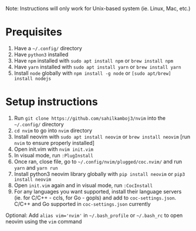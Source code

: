 Note: Instructions will only work for Unix-based system (ie. Linux, Mac, etc.)
# Prequisites
1. Have a `~/.config/` directory
2. Have `python3` installed
3. Have `npm` installed with `sudo apt install npm` or `brew install npm`
4. Have `yarn` installed with `sudo apt install yarn` or `brew install yarn`
5. Install `node` globally with `npm install -g node` or `[sudo apt/brew] install nodejs`

# Setup instructions
1. Run `git clone https://github.com/sahilkamboj3/nvim` into the `~/.config/` directory
2. `cd nvim` to go into `nvim` directory
3. Install neovim with `sudo apt install neovim` or `brew install neovim` [run `nvim` to ensure properly installed]
4. Open init.vim with `nvim init.vim`
5. In visual mode, run `:PlugInstall`
6. Once ran, close file, go to `~/.config/nvim/plugged/coc.nvim/` and run `yarn` and `yarn run`
7. Install python3 neovim library globally with `pip install neovim` or `pip3 install neovim`
8. Open `init.vim` again and in visual mode, run `:CocInstall` 
9. For any languages you want supported, install their language servers (ie. for C/C++ - ccls, for Go - gopls) and add to `coc-settings.json`. C/C++ and Go supported in `coc-settings.json` currently

Optional: Add `alias vim='nvim'` in `~/.bash_profile` or `~/.bash_rc` to open neovim using the `vim` command
